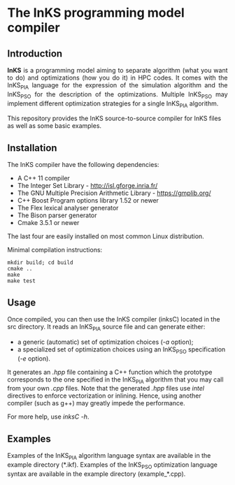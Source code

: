 
# The InKS programming model compiler

## Introduction
<div style='text-align: justify'>

**InKS** is a programming model aiming to separate algorithm (what you want to do) and optimizations (how you do it) in HPC codes. It comes with the InKS<sub>PIA</sub> language for the expression of the simulation algorithm and the InKS<sub>PSO</sub> for the description of the optimizations. Multiple InKS<sub>PSO</sub> may implement different optimization strategies for a single InKS<sub>PIA</sub> algorithm.

</div>

This repository provides the InKS source-to-source compiler for InKS files as well as some basic examples. 

## Installation

The InKS compiler have the following dependencies:
* A C++ 11 compiler
* The Integer Set Library - http://isl.gforge.inria.fr/
* The GNU Multiple Precision Arithmetic Library - https://gmplib.org/
* C++ Boost Program options library  1.52 or newer
* The Flex lexical analyser generator
* The Bison parser generator
* Cmake 3.5.1 or newer

The last four are easily installed on most common Linux distribution.

Minimal compilation instructions:
	
	mkdir build; cd build
	cmake ..
	make
	make test

## Usage 

Once compiled, you can then use the InKS compiler (inksC) located in the src directory.
It reads an InKS<sub>PIA</sub> source file and can generate either:
* a generic (automatic) set of optimization choices (*-a* option);
* a specialized set of optimization choices using an InKS<sub>PSO</sub> specification (*-e* option).

It generates an *.hpp* file containing a C++ function which the prototype corresponds to the one specified in the InKS<sub>PIA</sub> algorithm that you may call from your own *.cpp* files.
Note that the generated *.hpp* files use *intel* directives to enforce vectorization or inlining. Hence, using another compiler (such as g++) may greatly impede the performance.

For more help, use *inksC -h*.

## Examples

Examples of the InKS<sub>PIA</sub> algorithm language syntax are available in the example directory (\*.ikf).
Examples of the InKS<sub>PSO</sub> optimization language syntax are available in the example directory (example_\*.cpp).

